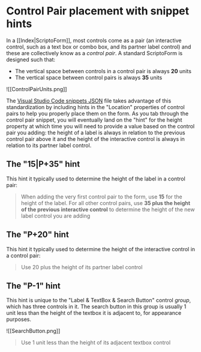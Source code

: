 # Control Pair placement with snippet hints
In a [[Index|ScriptoForm]], most controls come as a pair (an interactive control, such as a text box or combo box, and its partner label control) and these are collectively know as a *control pair*.  A standard ScriptoForm is designed such that:

- The vertical space between controls in a control pair is always **20** units
- The vertical space between control pairs is always **35** units

![[ControlPairUnits.png]]

The [Visual Studio Code snippets JSON](https://github.com/Smart-Ace-Designs/SmartAceDesigns.ScriptoFormTemplates/tree/main/VSCode) file takes advantage of this standardization by including hints in the "Location" properties of control pairs to help you properly place them on the form.  As you tab through the control pair snippet, you will eventually land on the "hint" for the height property at which time you will need to provide a value based on the control pair you adding: the height of a label is always in relation to the previous control pair above it and the height of the interactive control is always in relation to its partner label control.

## The "15|P+35" hint
This hint it typically used to determine the height of the label in a control pair:
>When adding the very first control pair to the form, use **15** for the height of the label.  For all other control pairs, use **35 plus the height of the previous interactive control** to determine the height of the new label control you are adding

## The "P+20" hint
This hint it typically used to determine the height of the interactive control in a control pair:
>Use 20 plus the height of its partner label control

## The "P-1" hint
This hint is unique to the "Label & TextBox & Search Button" control *group*, which has three controls in it.  The search button in this group is usually 1 unit less than the height of the textbox it is adjacent to, for appearance purposes.

![[SearchButton.png]]

>Use 1 unit less than the height of its adjacent textbox control
